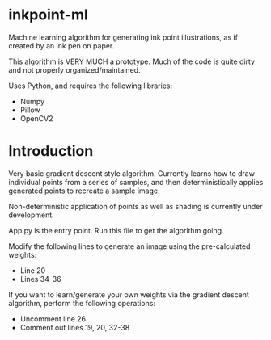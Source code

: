 # inkpoint-ml
Machine learning algorithm for generating ink point illustrations, as if created by an ink pen on paper.

This algorithm is VERY MUCH a prototype. Much of the code is quite dirty and not properly organized/maintained.

Uses Python, and requires the following libraries:
- Numpy
- Pillow
- OpenCV2

# Introduction
Very basic gradient descent style algorithm. Currently learns how to draw individual points from a series of samples, and then deterministically applies generated points to recreate a sample image.

Non-deterministic application of points as well as shading is currently under development. 

App.py is the entry point. Run this file to get the algorithm going.

Modify the following lines to generate an image using the pre-calculated weights:
- Line 20
- Lines 34-36

If you want to learn/generate your own weights via the gradient descent algorithm, perform the following operations:
- Uncomment line 26
- Comment out lines 19, 20, 32-38
